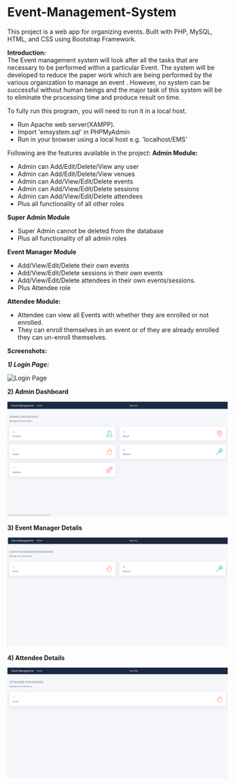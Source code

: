 # Event-Management-System

<p>
This project is a web app for organizing events. Built with PHP, MySQL, HTML, and CSS using Bootstrap Framework.
<p>

<b>Introduction:</b></br>
The Event management system will look after all the tasks that are necessary to be performed within a particular Event. The system will be developed to reduce the paper work which are being performed by the various organization to manage an event . However, no system can be successful without human beings and the major task of this system will be to eliminate the processing time and produce result on time.


To fully run this program, you will need to run it in a local host.
<ul>
<li>Run Apache web server(XAMPP).</li>
<li>Import 'emsystem.sql' in PHPMyAdmin</li>
<li>Run in your browser using a local host e.g. 'localhost/EMS'
</ul>



Following are the features available in the project:
**Admin Module:**

- 	Admin can Add/Edit/Delete/View any user
-	Admin can Add/Edit/Delete/View venues
-	Admin can Add/View/Edit/Delete events
-	Admin can Add/View/Edit/Delete sessions
-	Admin can Add/View/Edit/Delete  attendees
-	Plus all functionality of all other roles


**Super Admin Module**

-	Super Admin cannot be deleted from the database
-	Plus all functionality of all admin roles
	  
**Event Manager Module**

-	Add/View/Edit/Delete their own events
-	Add/View/Edit/Delete sessions in their own events
-	Add/View/Edit/Delete attendees in their own events/sessions.
- 	Plus Attendee role


**Attendee Module:**

-   Attendee can view all Events with whether they are enrolled or not enrolled.
-   They can enroll themselves in an event or of they are already enrolled they can un-enroll themselves.


**Screenshots:**

***1) Login Page:***

![Login Page](https://github.com/Kheman9862/Event-Management-System/blob/master/images/login.PNG)		

**2) Admin Dashboard**

![Admin Dashboard Screen](https://github.com/Kheman9862/Event-Management-System/blob/master/images/Admin.PNG)

**3) Event Manager Details**

![Event Manager Page](https://github.com/Kheman9862/Event-Management-System/blob/master/images/EventManager.PNG)

**4) Attendee Details**

![Attendee Page](https://github.com/Kheman9862/Event-Management-System/blob/master/images/Attendee.PNG)

